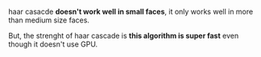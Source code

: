 

haar casacde **doesn't work well in small faces**, it only works well in more than medium size faces. 

But, the strenght of haar cascade is **this algorithm is super fast** even though it doesn't use GPU.
